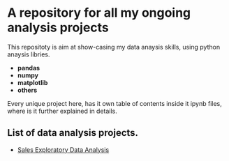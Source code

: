 # A repository for all my ongoing analysis projects
This repositoty is aim at show-casing my data anaysis skills, using python anaysis libries.
- **pandas**
- **numpy**
- **matplotlib**
- **others**

Every unique project here, has it own table of contents inside it ipynb files, where is it further explained in details.

## List of data analysis projects.   

- [Sales Exploratory Data Analysis](https://github.com/DanielTobi0/Data_Analysis_Projects/blob/main/Sales%20Exploratory%20Data%20Analysis.ipynb)
